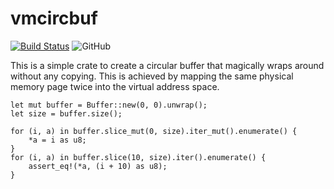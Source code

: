 vmcircbuf
=========
[![Build Status](https://travis-ci.org/mmaroti/vmcircbuf.svg?branch=master)](https://travis-ci.org/mmaroti/vmcircbuf)
![GitHub](https://img.shields.io/github/license/mmaroti/vmcircbuf)

This is a simple crate to create a circular buffer that magically wraps around
without any copying. This is achieved by mapping the same physical memory page 
twice into the virtual address space.

```
let mut buffer = Buffer::new(0, 0).unwrap();
let size = buffer.size();

for (i, a) in buffer.slice_mut(0, size).iter_mut().enumerate() {
    *a = i as u8;
}
for (i, a) in buffer.slice(10, size).iter().enumerate() {
    assert_eq!(*a, (i + 10) as u8);
}
```

